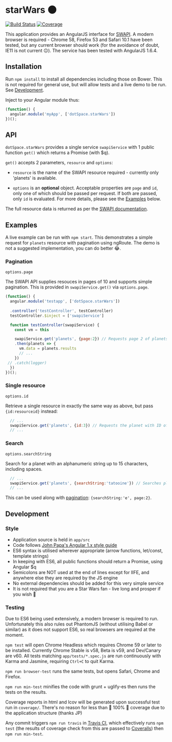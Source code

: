 # starWars 🌑

[![Build Status](https://travis-ci.org/underscoredotspace/starwars.svg?branch=master)](https://travis-ci.org/underscoredotspace/starwars) [![Coverage](https://coveralls.io/repos/github/underscoredotspace/starwars/badge.svg?branch=master)](https://coveralls.io/github/underscoredotspace/starwars?branch=master)

This application provides an AngularJS interface for [SWAPI](https://swapi.co). A modern browser is required - Chrome 58, Firefox 53 and Safari 10.1 have been tested, but any current browser should work (for the avoidance of doubt, IE11 is not current 😐). The service has been tested with AngularJS 1.6.4. 

## Installation

Run `npm install` to install all dependencies including those on Bower. This is not required for general use, but will allow tests and a live demo to be run. See [Development](#development). 

Inject to your Angular module thus:

````javascript
(function() {
  angular.module('myApp', ['dotSpace.starWars'])
})();
````

## API

`dotSpace.starWars` provides a single service `swapiService` with 1 public function `get()` which returns a Promise (with $q). 

`get()` accepts 2 parameters, `resource` and `options`: 

- `resource` is the name of the SWAPI resource required - currently only 'planets' is available. 

- `options` is an **optional** object. Acceptable properties are `page` and `id`, only one of which should be passed per request. If both are passed, only `id` is evaluated. For more details, please see the [Examples](#examples) below. 

The full resource data is returned as per the [SWAPI documentation](https://swapi.co/documentation#planets). 

## Examples

A live example can be run with `npm start`. This demonstrates a simple request for `planets` resource with pagination using ngRoute. The demo is not a suggested implementation, you can do better 😂. 

### Pagination 
`options.page`

The SWAPI API supplies resouces in pages of 10 and supports simple pagination. This is provided in `swapiService.get()` via `options.page`. 

```javascript
(function() {
  angular.module('testapp', ['dotSpace.starWars'])
  
  .controller('testController', testController)
  testController.$inject = ['swapiService']

  function testController(swapiService) {
    const vm = this

    swapiService.get('planets', {page:2}) // Requests page 2 of planets resource
    .then(planets => {
      vm.data = planets.results
      // ...
    })
 // .catch(logger)
  })
})();
```

### Single resource
`options.id`

Retrieve a single resource in exactly the same way as above, but pass `{id:resourceid}` instead: 

```javascript
  // ...
  swapiService.get('planets', {id:3}) // Requests the planet with ID of 3
  // ...
```

### Search
`options.searchString`

Search for a planet with an alphanumeric string up to 15 characters, including spaces. 

```javascript
  // ...
  swapiService.get('planets', {searchString:'tatooine'}) // Searches planets resource for 'tatooine'
  // ...
```

This can be used along with [pagination](#pagination): `{searchString:'e', page:2}`. 

## Development

### Style

- Application source is held in `app/src`
- Code follows [John Papa's Angular 1.x style guide](https://github.com/johnpapa/angular-styleguide/tree/master/a1)
- ES6 syntax is utilised wherever appropriate (arrow functions, let/const, template strings)
- In keeping with ES6, all public functions should return a Promise, using Angular $q
- Semicolons are NOT used at the end of lines except for IIFE, and anywhere else they are required by the JS engine
- No external dependencies should be added for this very simple service
- It is not required that you are a Star Wars fan - live long and prosper if you wish 🖖

### Testing

Due to ES6 being used extensively, a modern browser is required to run. Unfortunately this also rules out PhantomJS (without utilising Babel or similar) as it does not support ES6, so real browsers are required at the moment. 

`npm test` will open Chrome Headless which requires Chrome 59 or later to be installed. Currently Chrome Stable is v58, Beta is v59, and Dev/Canary are v60. All tests matching `app/tests/*.spec.js` are run continuously with Karma and Jasmine, requiring `Ctrl+C` to quit Karma. 

`npm run browser-test` runs the same tests, but opens Safari, Chrome and Firefox. 

`npm run min-test` minifies the code with grunt + uglify-es then runs the tests on the results. 

Coverage reports in html and lcov will be generated upon successful test run in `coverage/`. There's no reason for less than 🌟 100% 🌟 coverage due to the application structure (thanks JP)

Any commit triggers `npm run travis` in [Travis CI](https://travis-ci.org/underscoredotspace/starwars), which effectively runs `npm test` (the results of coverage check from this are passed to [Coveralls](https://coveralls.io/github/underscoredotspace/starwars?branch=master)) then `npm run min-test`. 